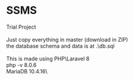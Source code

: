 # SSMS
Trial Project\
\
Just copy everything in master (download in ZIP)\
the database schema and data is at .\db.sql\
\
This is made using PHP\Laravel 8\
php -v 8.0.6\
MariaDB 10.4.16\
